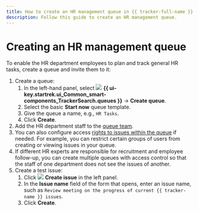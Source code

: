 ```yaml
---
title: How to create an HR management queue in {{ tracker-full-name }}
description: Follow this guide to create an HR management queue.
---
```


# Creating an HR management queue

To enable the HR department employees to plan and track general HR tasks, create a queue and invite them to it:

1. Create a queue:
   1. In the left-hand panel, select ![](../_assets/tracker/svg/queues-ni.svg) **{{ ui-key.startrek.ui_Common_smart-components_TrackerSearch.queues }}** → **Create queue**.
   1. Select the basic **Start now** queue template.
   1. Give the queue a name, e.g., `HR Tasks`.
   1. Click **Create**.
1. Add the HR department staff to the [queue team](manager/queue-team.md).
1. You can also configure access [rights to issues within the queue](manager/queue-access.md) if needed. For example, you can restrict certain groups of users from creating or viewing issues in your queue.
1. If different HR experts are responsible for recruitment and employee follow-up, you can create multiple queues with access control so that the staff of one department does not see the issues of another.
1. Create a test issue:
   1. Click ![](../_assets/tracker/svg/icon-add.svg) **Create issue** in the left panel.
   1. In the **Issue name** field of the form that opens, enter an issue name, such as `Review meeting on the progress of current {{ tracker-name }} issues`.
   1. Click **Create**.

